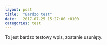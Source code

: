 ```yaml
---
layout: post
title:  "Bardzo test"
date:   2017-07-25 15:27:00 +0100
categories: test
---
```


To jest bardzo testowy wpis, zostanie usunięty.
